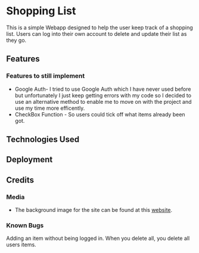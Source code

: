 # Shopping List
This is a simple Webapp designed to help the user keep track of a shopping list. Users can log into their own account to delete and update their list as they go. 
## Features
### Features to still implement

* Google Auth- I tried to use Google Auth which I have never used before but unfortunately I just keep getting errors with my code so I decided to use an alternative method to enable me to move on with the project and use my time more efficently. 
* CheckBox Function - So users could tick off what items already been got. 
## Technologies Used
## Deployment
## Credits
### Media
* The background image for the site can be found at this [website](https://unsplash.com/s/photos/online-shopping). 
### Known Bugs
Adding an item without being logged in. 
When you delete all, you delete all users items. 
